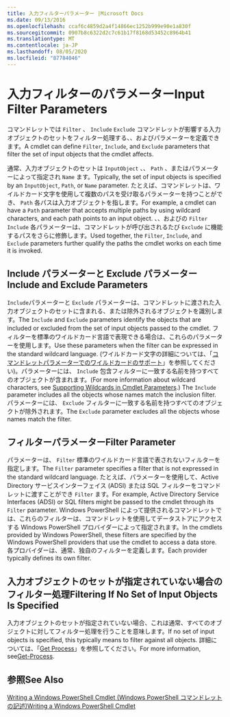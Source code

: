 ```yaml
---
title: 入力フィルターパラメーター |Microsoft Docs
ms.date: 09/13/2016
ms.openlocfilehash: ccaf6c4859d2a4f14866ec1252b999e90e1a830f
ms.sourcegitcommit: 0907b8c6322d2c7c61b17f8168d53452c8964b41
ms.translationtype: MT
ms.contentlocale: ja-JP
ms.lasthandoff: 08/05/2020
ms.locfileid: "87784046"
---
```

# <a name="input-filter-parameters"></a><span data-ttu-id="54723-102">入力フィルターのパラメーター</span><span class="sxs-lookup"><span data-stu-id="54723-102">Input Filter Parameters</span></span>

<span data-ttu-id="54723-103">コマンドレットでは `Filter` 、 `Include` `Exclude` コマンドレットが影響する入力オブジェクトのセットをフィルター処理する、、およびパラメーターを定義できます。</span><span class="sxs-lookup"><span data-stu-id="54723-103">A cmdlet can define `Filter`, `Include`, and `Exclude` parameters that filter the set of input objects that the cmdlet affects.</span></span>

<span data-ttu-id="54723-104">通常、入力オブジェクトのセットは `InputObject` 、、 `Path` 、またはパラメーターによって指定され `Name` ます。</span><span class="sxs-lookup"><span data-stu-id="54723-104">Typically, the set of input objects is specified by an `InputObject`, `Path`, or `Name` parameter.</span></span> <span data-ttu-id="54723-105">たとえば、コマンドレットは、ワイルドカード文字を使用して複数のパスを受け取るパラメーターを持つことができ、 `Path` 各パスは入力オブジェクトを指します。</span><span class="sxs-lookup"><span data-stu-id="54723-105">For example, a cmdlet can have a `Path` parameter that accepts multiple paths by using wildcard characters, and each path points to an input object.</span></span> <span data-ttu-id="54723-106">、、およびの `Filter` `Include` 各パラメーターは、コマンドレットが呼び出されるたび `Exclude` に機能するパスをさらに修飾します。</span><span class="sxs-lookup"><span data-stu-id="54723-106">Used together, the `Filter`, `Include`, and `Exclude` parameters further qualify the paths the cmdlet works on each time it is invoked.</span></span>

## <a name="include-and-exclude-parameters"></a><span data-ttu-id="54723-107">Include パラメーターと Exclude パラメーター</span><span class="sxs-lookup"><span data-stu-id="54723-107">Include and Exclude Parameters</span></span>

<span data-ttu-id="54723-108">`Include`パラメーターと `Exclude` パラメーターは、コマンドレットに渡された入力オブジェクトのセットに含まれる、または除外されるオブジェクトを識別します。</span><span class="sxs-lookup"><span data-stu-id="54723-108">The `Include` and `Exclude` parameters identify the objects that are included or excluded from the set of input objects passed to the cmdlet.</span></span> <span data-ttu-id="54723-109">フィルターを標準のワイルドカード言語で表現できる場合は、これらのパラメーターを使用します。</span><span class="sxs-lookup"><span data-stu-id="54723-109">Use these parameters when the filter can be expressed in the standard wildcard language.</span></span> <span data-ttu-id="54723-110">(ワイルドカード文字の詳細については、「[コマンドレットパラメーターでのワイルドカードのサポート](./supporting-wildcard-characters-in-cmdlet-parameters.md)」を参照してください)。パラメーターには、 `Include` 包含フィルターに一致する名前を持つすべてのオブジェクトが含まれます。</span><span class="sxs-lookup"><span data-stu-id="54723-110">(For more information about wildcard characters, see [Supporting Wildcards in Cmdlet Parameters](./supporting-wildcard-characters-in-cmdlet-parameters.md).) The `Include` parameter includes all the objects whose names match the inclusion filter.</span></span> <span data-ttu-id="54723-111">パラメーターには、 `Exclude` フィルターに一致する名前を持つすべてのオブジェクトが除外されます。</span><span class="sxs-lookup"><span data-stu-id="54723-111">The `Exclude` parameter excludes all the objects whose names match the filter.</span></span>

## <a name="filter-parameter"></a><span data-ttu-id="54723-112">フィルターパラメーター</span><span class="sxs-lookup"><span data-stu-id="54723-112">Filter Parameter</span></span>

<span data-ttu-id="54723-113">パラメーターは、 `Filter` 標準のワイルドカード言語で表されないフィルターを指定します。</span><span class="sxs-lookup"><span data-stu-id="54723-113">The `Filter` parameter specifies a filter that is not expressed in the standard wildcard language.</span></span> <span data-ttu-id="54723-114">たとえば、パラメーターを使用して、Active Directory サービスインターフェイス (ADSI) または SQL フィルターをコマンドレットに渡すことができ `Filter` ます。</span><span class="sxs-lookup"><span data-stu-id="54723-114">For example, Active Directory Service Interfaces (ADSI) or SQL filters might be passed to the cmdlet through its `Filter` parameter.</span></span> <span data-ttu-id="54723-115">Windows PowerShell によって提供されるコマンドレットでは、これらのフィルターは、コマンドレットを使用してデータストアにアクセスする Windows PowerShell プロバイダーによって指定されます。</span><span class="sxs-lookup"><span data-stu-id="54723-115">In the cmdlets provided by Windows PowerShell, these filters are specified by the Windows PowerShell providers that use the cmdlet to access a data store.</span></span> <span data-ttu-id="54723-116">各プロバイダーは、通常、独自のフィルターを定義します。</span><span class="sxs-lookup"><span data-stu-id="54723-116">Each provider typically defines its own filter.</span></span>

## <a name="filtering-if-no-set-of-input-objects-is-specified"></a><span data-ttu-id="54723-117">入力オブジェクトのセットが指定されていない場合のフィルター処理</span><span class="sxs-lookup"><span data-stu-id="54723-117">Filtering If No Set of Input Objects Is Specified</span></span>

<span data-ttu-id="54723-118">入力オブジェクトのセットが指定されていない場合、これは通常、すべてのオブジェクトに対してフィルター処理を行うことを意味します。</span><span class="sxs-lookup"><span data-stu-id="54723-118">If no set of input objects is specified, this typically means to filter against all objects.</span></span> <span data-ttu-id="54723-119">詳細については、「[Get Process](/powershell/module/Microsoft.PowerShell.Management/Get-Process)」を参照してください。</span><span class="sxs-lookup"><span data-stu-id="54723-119">For more information, see[Get-Process](/powershell/module/Microsoft.PowerShell.Management/Get-Process).</span></span>

## <a name="see-also"></a><span data-ttu-id="54723-120">参照</span><span class="sxs-lookup"><span data-stu-id="54723-120">See Also</span></span>

[<span data-ttu-id="54723-121">Writing a Windows PowerShell Cmdlet (Windows PowerShell コマンドレットの記述)</span><span class="sxs-lookup"><span data-stu-id="54723-121">Writing a Windows PowerShell Cmdlet</span></span>](./writing-a-windows-powershell-cmdlet.md)

